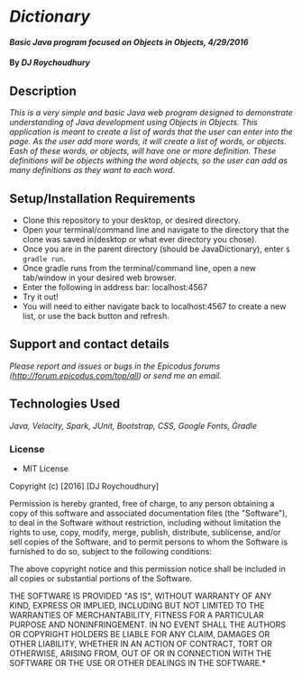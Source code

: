 # _Dictionary_

#### _Basic Java program focused on Objects in Objects, 4/29/2016_

#### By _**DJ Roychoudhury**_

## Description

_This is a very simple and basic Java web program designed to demonstrate understanding of Java development using Objects in Objects. This application is meant to create a list of words that the user can enter into the page. As the user add more words, it will create a list of words, or objects. Eash of these words, or objects, will have one or more definition. These definitions will be objects withing the word objects, so the user can add as many definitions as they want to each word._

## Setup/Installation Requirements

* Clone this repository to your desktop, or desired directory.
* Open your terminal/command line and navigate to the directory that the clone was saved in(desktop or what ever directory you chose).
* Once you are in the parent directory (should be JavaDictionary), enter `$ gradle run`.
* Once gradle runs from the terminal/command line, open a new tab/window in your desired web browser.
* Enter the following in address bar: localhost:4567
* Try it out!
* You will need to either navigate back to localhost:4567 to create a new list, or use the back button and refresh.


## Support and contact details

_Please report and issues or bugs in the Epicodus forums (http://forum.epicodus.com/top/all) or send me an email._

## Technologies Used

_Java, Velocity, Spark, JUnit, Bootstrap, CSS, Google Fonts, Gradle_

### License

* MIT License

Copyright (c) [2016] [DJ Roychoudhury]

Permission is hereby granted, free of charge, to any person obtaining a copy of this software and associated documentation files (the "Software"), to deal in the Software without restriction, including without limitation the rights to use, copy, modify, merge, publish, distribute, sublicense, and/or sell copies of the Software, and to permit persons to whom the Software is furnished to do so, subject to the following conditions:

The above copyright notice and this permission notice shall be included in all copies or substantial portions of the Software.

THE SOFTWARE IS PROVIDED "AS IS", WITHOUT WARRANTY OF ANY KIND, EXPRESS OR IMPLIED, INCLUDING BUT NOT LIMITED TO THE WARRANTIES OF MERCHANTABILITY, FITNESS FOR A PARTICULAR PURPOSE AND NONINFRINGEMENT. IN NO EVENT SHALL THE AUTHORS OR COPYRIGHT HOLDERS BE LIABLE FOR ANY CLAIM, DAMAGES OR OTHER LIABILITY, WHETHER IN AN ACTION OF CONTRACT, TORT OR OTHERWISE, ARISING FROM, OUT OF OR IN CONNECTION WITH THE SOFTWARE OR THE USE OR OTHER DEALINGS IN THE SOFTWARE.*
